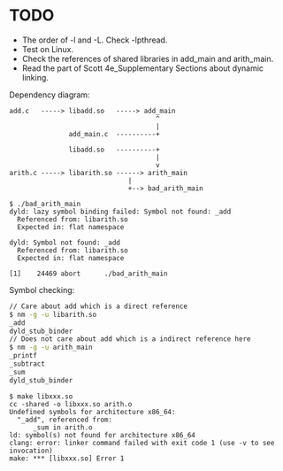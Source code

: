 # TODO
- The order of -l and -L. Check -lpthread. 
- Test on Linux.
- Check the references of shared libraries in add_main and arith_main.
- Read the part of Scott 4e_Supplementary Sections about dynamic linking.


Dependency diagram:
```
add.c   -----> libadd.so   -----> add_main
                                     ^ 
                                     |
               add_main.c  ----------+

               libadd.so   ----------+
                                     |
                                     v
arith.c -----> libarith.so ------> arith_main
                              |
                              +--> bad_arith_main
```

```
$ ./bad_arith_main
dyld: lazy symbol binding failed: Symbol not found: _add
  Referenced from: libarith.so
  Expected in: flat namespace

dyld: Symbol not found: _add
  Referenced from: libarith.so
  Expected in: flat namespace

[1]    24469 abort      ./bad_arith_main
```

Symbol checking:
```bash
// Care about add which is a direct reference
$ nm -g -u libarith.so
_add
dyld_stub_binder
// Does not care about add which is a indirect reference here
$ nm -g -u arith_main
_printf
_subtract
_sum
dyld_stub_binder
```

```
$ make libxxx.so
cc -shared -o libxxx.so arith.o
Undefined symbols for architecture x86_64:
  "_add", referenced from:
      _sum in arith.o
ld: symbol(s) not found for architecture x86_64
clang: error: linker command failed with exit code 1 (use -v to see invocation)
make: *** [libxxx.so] Error 1
```
